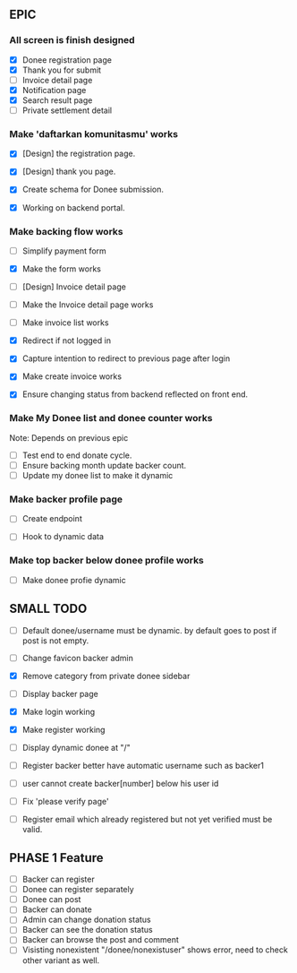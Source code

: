## EPIC

### All screen is finish designed
- [x] Donee registration page
- [x] Thank you for submit
- [ ] Invoice detail page 
- [x] Notification page
- [x] Search result page
- [ ] Private settlement detail

### Make 'daftarkan komunitasmu' works
- [x] [Design] the registration page.
- [x] [Design] thank you page.
- [x] Create schema for Donee submission.
- [x] Working on backend portal.


### Make backing flow works
- [ ] Simplify payment form
- [X] Make the form works
- [ ] [Design] Invoice detail page
- [ ] Make the Invoice detail page works
- [ ] Make invoice list works
- [x] Redirect if not logged in
- [x] Capture intention to redirect to previous page after login
- [x] Make create invoice works
- [x] Ensure changing status from backend reflected on front end.


### Make My Donee list and donee counter works

Note: Depends on previous epic
- [ ] Test end to end donate cycle.
- [ ] Ensure backing month update backer count.
- [ ] Update my donee list to make it dynamic

### Make backer profile page
- [ ] Create endpoint
- [ ] Hook to dynamic data


### Make top backer below donee profile works
- [ ] Make donee profie dynamic


## SMALL TODO
- [ ] Default donee/username must be dynamic. by default goes to post if post is not empty. 
- [ ] Change favicon backer admin
- [x] Remove category from private donee sidebar
- [ ] Display backer page
- [x] Make login working
- [x] Make register working
- [ ] Display dynamic donee at "/"
- [ ] Register backer better have automatic username such as backer1
- [ ] user cannot create backer[number] below his user id
- [ ] Fix 'please verify page'
- [ ] Register email which already registered but not yet verified must be valid.


## PHASE 1 Feature
- [ ] Backer can register
- [ ] Donee can register separately
- [ ] Donee can post
- [ ] Backer can donate
- [ ] Admin can change donation status
- [ ] Backer can see the donation status
- [ ] Backer can browse the post and comment
- [ ] Visisting nonexistent "/donee/nonexistuser" shows error, need to check other variant as well.